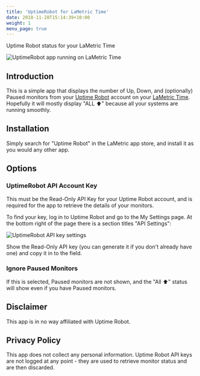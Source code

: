 ```yaml
---
title: 'UptimeRobot for LaMetric Time'
date: 2018-11-28T15:14:39+10:00
weight: 1
menu_page: true
---
```


Uptime Robot status for your LaMetric Time

<!--more-->
![UptimeRobot app running on LaMetric Time](/images/uptimerobot_lametric.jpg)

## Introduction
This is a simple app that displays the number of Up, Down, and (optionally) Paused
monitors from your [Uptime Robot](https://www.uptimerobot.com) account on your
[LaMetric Time](https://lametric.com/en-US/time/overview). Hopefully it will
mostly display "ALL ⬆" because all your systems are running smoothly.

## Installation
Simply search for "Uptime Robot" in the LaMetric app store, and install it as
you would any other app.

## Options

### UptimeRobot API Account Key
This must be the Read-Only API Key for your Uptime Robot account, and is
required for the app to retrieve the details of your monitors.

To find your key, log in to Uptime Robot and go to the My Settings page. At the
bottom right of the page there is a section titles "API Settings":

![UptimeRobot API key settings](/images/uptimerobot_apikey.png)

Show the Read-Only API key (you can generate it if you don't already have one)
and copy it in to the field.

### Ignore Paused Monitors
If this is selected, Paused monitors are not shown, and the "All ⬆" status will
show even if you have Paused monitors.

## Disclaimer
This app is in no way affiliated with Uptime Robot.

## Privacy Policy
This app does not collect any personal information. Uptime Robot API keys are
not logged at any point - they are used to retrieve monitor status and are then
discarded.